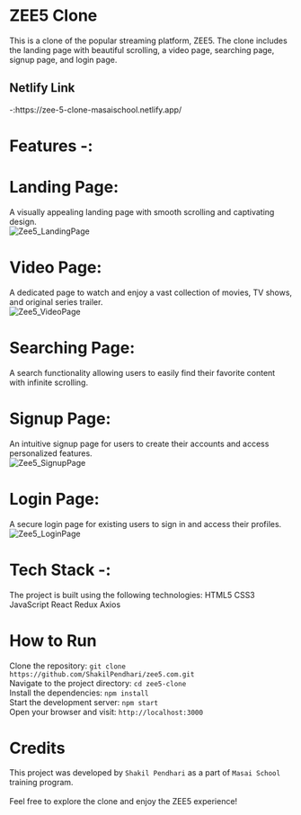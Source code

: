 # ZEE5 Clone
This is a clone of the popular streaming platform, ZEE5. The clone includes the landing page with beautiful scrolling, a video page, searching page, signup page, and login page.<br/>
 <h2>Netlify Link</h2>-:https://zee-5-clone-masaischool.netlify.app/<br/>

# Features -:

# Landing Page:
A visually appealing landing page with smooth scrolling and captivating design.<br/>
![Zee5_LandingPage](https://github.com/ShakilPendhari/zee5.com/assets/107555598/f774081b-4e85-4f17-bad3-2c983b4f1ef8)


# Video Page:
A dedicated page to watch and enjoy a vast collection of movies, TV shows, and original series trailer.<br/>
![Zee5_VideoPage](https://github.com/ShakilPendhari/zee5.com/assets/107555598/fa505833-b9eb-4262-9096-1490ed037095)


# Searching Page: 
A search functionality allowing users to easily find their favorite content with infinite scrolling.<br/>


# Signup Page: 
An intuitive signup page for users to create their accounts and access personalized features.<br/>
![Zee5_SignupPage](https://github.com/ShakilPendhari/zee5.com/assets/107555598/5706e98e-967a-480f-ba16-1e027b05488f)


# Login Page:
A secure login page for existing users to sign in and access their profiles.<br/>
![Zee5_LoginPage](https://github.com/ShakilPendhari/zee5.com/assets/107555598/09f6627e-50fa-49e5-8983-bb5b0547d04f)


# Tech Stack -:<br/>
The project is built using the following technologies:
HTML5
CSS3
JavaScript
React
Redux
Axios

# How to Run<br/>
Clone the repository:   ``` git clone https://github.com/ShakilPendhari/zee5.com.git ``` <br/>
Navigate to the project directory:   ``` cd zee5-clone ``` <br/>
Install the dependencies:   ``` npm install ``` <br/>
Start the development server:   ``` npm start ``` <br/>
Open your browser and visit:   ``` http://localhost:3000 ``` <br/>

# Credits<br/>
This project was developed by ```Shakil Pendhari``` as a part of ```Masai School``` training program.
<br/><br/>
Feel free to explore the clone and enjoy the ZEE5 experience!

